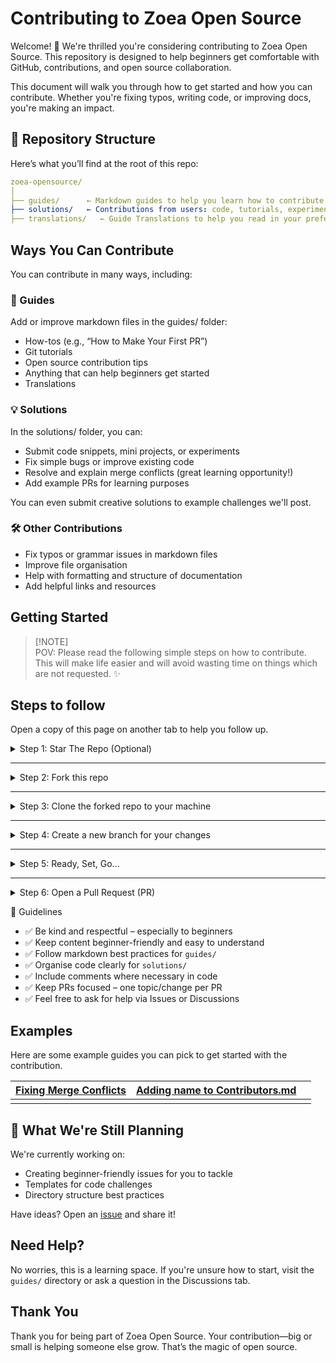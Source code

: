 #  Contributing to Zoea Open Source

Welcome! 🎉 We're thrilled you're considering contributing to Zoea Open Source.
This repository is designed to help beginners get comfortable with GitHub, contributions, and open source collaboration.

This document will walk you through how to get started and how you can contribute. 
Whether you're fixing typos, writing code, or improving docs, you're making an impact.

## 📁 Repository Structure

Here’s what you’ll find at the root of this repo:

```yaml
zoea-opensource/
│
├── guides/      ← Markdown guides to help you learn how to contribute
├── solutions/   ← Contributions from users: code, tutorials, experiments, etc.
├── translations/   ← Guide Translations to help you read in your preferred language.

```

## Ways You Can Contribute

You can contribute in many ways, including:

### 📝 Guides

Add or improve markdown files in the guides/ folder:

- How-tos (e.g., “How to Make Your First PR”)
- Git tutorials
- Open source contribution tips
- Anything that can help beginners get started
- Translations

### 💡 Solutions

In the solutions/ folder, you can:

- Submit code snippets, mini projects, or experiments
- Fix simple bugs or improve existing code
- Resolve and explain merge conflicts (great learning opportunity!)
- Add example PRs for learning purposes

You can even submit creative solutions to example challenges we'll post.
### 🛠 Other Contributions

- Fix typos or grammar issues in markdown files
- Improve file organisation
- Help with formatting and structure of documentation
- Add helpful links and resources

## Getting Started

> [!NOTE]<br>
> POV: Please read the following simple steps on how to contribute. This will make life easier and will avoid wasting time on things which are not requested. ✨

## Steps to follow

Open a copy of this page on another tab to help you follow up.

<details>
<summary>
Step 1: Star The Repo (Optional)
</summary>
<br>
  
  - Star the repo by pressing the topmost-right button to start your wonderful journey

||
|-|
|<img width="453" height="63" alt="Image" src="https://github.com/user-attachments/assets/4c69730c-fcf8-4182-9bbd-d3003a2a0360" />|

</details>

---

<details>
<summary>
Step 2: Fork this repo
</summary>
<br>
  
- On the [GitHub page for this repository](https://github.com/rezzcode/zoea-opensource), click on the Button ["**Fork**"](https://github.com/rezzcode/zoea-opensource/fork).

||
|-|
|<img width="453" height="61" alt="Image" src="https://github.com/user-attachments/assets/f790f171-c91e-4aa6-9b83-42cc133195ca" />|

</details>

---

<details>
<summary>
Step 3: Clone the forked repo to your machine
</summary>

<br>

- **Method 1:** GitHub Desktop

> ⚠️ **NOTE:** If you're not familiar with Git, using **GitHub Desktop Application** is a better start. If you choose this method, make sure to download it before continuing reading.
>
> ❗❗ Access link to download [**here**](https://desktop.github.com).

- **Method 2:** Git

Clone the forked repository. Open git bash and type:

```bash
git clone https://github.com/<your-github-username>/zoea-opensource.git
cd zoea-opensource
git config --global user.name "<your GitHub user name>" && git config --global user.email "your GitHub primary email"
```

> This makes a local copy of the repository in your machine.
>
> ⚠️ **Replace \<your-github-username\>!**

Learn more about [forking](https://help.github.com/en/github/getting-started-with-github/fork-a-repo) and [cloning a repo](https://docs.github.com/en/github/creating-cloning-and-archiving-repositories/cloning-a-repository).

</details>

---

<details>
<summary>
Step 4: Create a new branch for your changes
</summary>

<br>

Always keep your local copy of the repository updated with the original repository.
Before making any changes and/or in an appropriate interval, follow the following steps:

- **Method 1:** GitHub Desktop

Learn more about how to create a new branch [here](https://docs.github.com/en/desktop/contributing-and-collaborating-using-github-desktop/making-changes-in-a-branch/managing-branches#creating-a-branch) and how to fetch and pull origin from/to your local machine [here](https://docs.github.com/en/desktop/contributing-and-collaborating-using-github-desktop/keeping-your-local-repository-in-sync-with-github/syncing-your-branch).

Learn more about how to fetch and pull origin from/to your local machine using **GitHub Desktop** [here](https://docs.github.com/en/desktop/contributing-and-collaborating-using-github-desktop/keeping-your-local-repository-in-sync-with-github/syncing-your-branch).

- **Method 2:** Git

Run the following commands **_carefully_** to update your local repository

```bash
# If you cloned a while ago, get the latest changes from upstream
git checkout main
git pull upstream main

# Make a feature branch (Always check your current branch is up to date
# before creating a new branch from it to avoid merge conflicts)
git checkout -b <your-new-branch-name>

#
```

</details>

---

<details>
<summary>
Step 5: Ready, Set, Go...
</summary>

<br>

- Once you have completed these steps, you are ready to start contributing to the project and creating **pull requests**.

### Translation Contribution
- Ensure that you read [Translation Guide for more info on this](https://github.com/rezzcode/zoea-opensource/blob/main/Translations/README.md)
- Once you are done with your translation, edit the [Translation Guide readme](https://github.com/rezzcode/zoea-opensource/blob/main/Translations/README.md) 
to include the language you have translated to and the lint to the file.

**How to do this***
In the [Translation Guide readme](https://github.com/rezzcode/zoea-opensource/blob/main/Translations/README.md), the language of translation will be included inside a `[]`bracket,
 and the link inside a `()`

So it should look something like:
```yaml
[language](link)
```

### Code Snippet Contribution
- Create a folder if you want to contribute a new code snippet in a different language.
  > 1. The folder name **Must** be the name of the language, and the files **must** be relevant to the code you want to submit. <br>
  > 2. The folder created **Must** be added to the path: `Solutions/Snippets`, followed by the language name directory, then the file <br>
  > Example: If the new snippet is in Java programming, the path should be as follows. `Solutions/Snippets/Java/your-file-name.java`
- If your language snipped directory already exists, then add your file to the existing directory

### Guide Contribution
- Ensure your guide is meaningful and beginner-friendly
- Don't forget to add a `README.md` in your folder.

* **Method 1:** GitHub Desktop

Learn more about how to make pull requests from your local machine using **GitHub Desktop** to the main repo [here](https://docs.github.com/en/desktop/contributing-and-collaborating-using-github-desktop/working-with-your-remote-repository-on-github-or-github-enterprise/viewing-a-pull-request-in-github-desktop).

- **Method 2:** Git

Add and commit with a clear message using `git add`, `git commit`:

```bash
git add -A
git commit -m "<your message>"
```

Push the code _to your repository_.

```bash
git push -u origin <branch-name>
```

Make sure you have no conflicts. 🙂 🙂

</details>

---

<details>
<summary>
Step 6: Open a Pull Request (PR)
</summary>

<br>

Go to the GitHub page of _your fork_, and **make a pull request**:

Read more about pull requests on the [GitHub help pages](https://help.github.com/en/github/collaborating-with-issues-and-pull-requests/creating-a-pull-request).

- Now wait, until _your Pull Request_ is approved! If there are any conflicts, you will get a notification.

</details>

📌 Guidelines

- ✅ Be kind and respectful – especially to beginners
- ✅ Keep content beginner-friendly and easy to understand
- ✅ Follow markdown best practices for `guides/`
- ✅ Organise code clearly for `solutions/`
- ✅ Include comments where necessary in code
- ✅ Keep PRs focused – one topic/change per PR
- ✅ Feel free to ask for help via Issues or Discussions

## Examples

Here are some example guides you can pick to get started with the contribution.

|[Fixing Merge Conflicts](https://github.com/rezzcode/zoea-opensource/tree/main/Guides/Conflicts_Guide)|[Adding name to Contributors.md](https://github.com/rezzcode/zoea-opensource/tree/main/Guides/Names)||
|-|-|-|
||||

## 🚧 What We're Still Planning

We're currently working on:

- Creating beginner-friendly issues for you to tackle
- Templates for code challenges
- Directory structure best practices

Have ideas? Open an [issue](https://github.com/rezzcode/zoea-opensource/issues) and share it!

## Need Help?

No worries, this is a learning space. If you're unsure how to start, visit the `guides/` directory or ask a question in the Discussions tab.

## Thank You

Thank you for being part of Zoea Open Source. Your contribution—big or small is helping someone else grow. That’s the magic of open source.
